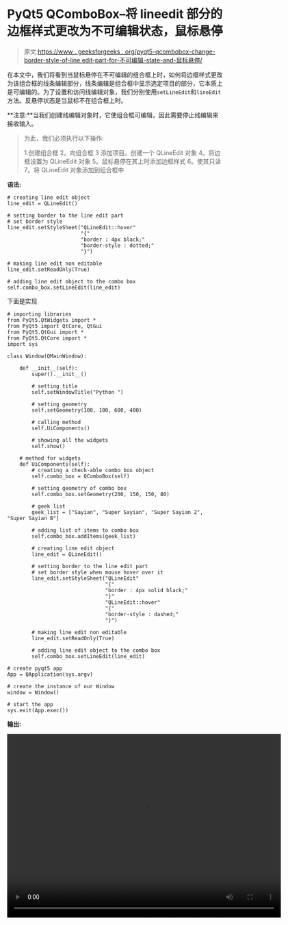 # PyQt5 QComboBox–将 lineedit 部分的边框样式更改为不可编辑状态，鼠标悬停

> 原文:[https://www . geeksforgeeks . org/pyqt5-qcombobox-change-border-style-of-line edit-part-for-不可编辑-state-and-鼠标悬停/](https://www.geeksforgeeks.org/pyqt5-qcombobox-change-border-style-of-lineedit-part-for-non-editable-state-and-mouse-hover/)

在本文中，我们将看到当鼠标悬停在不可编辑的组合框上时，如何将边框样式更改为该组合框的线条编辑部分，线条编辑是组合框中显示选定项目的部分，它本质上是可编辑的。为了设置和访问线编辑对象，我们分别使用`setLineEdit`和`lineEdit`方法。反悬停状态是当鼠标不在组合框上时。

**注意:**当我们创建线编辑对象时，它使组合框可编辑，因此需要停止线编辑来接收输入。

> 为此，我们必须执行以下操作:
> 
> 1.创建组合框
> 2。向组合框
> 3 添加项目。创建一个 QLineEdit 对象
> 4。将边框设置为 QLineEdit 对象
> 5。鼠标悬停在其上时添加边框样式
> 6。使其只读
> 7。将 QLineEdit 对象添加到组合框中

**语法:**

```
# creating line edit object
line_edit = QLineEdit()

# setting border to the line edit part
# set border style
line_edit.setStyleSheet("QLineEdit::hover"
                        "{"
                        "border : 4px black;"
                        "border-style : dotted;"
                        "}")

# making line edit non editable
line_edit.setReadOnly(True)

# adding line edit object to the combo box
self.combo_box.setLineEdit(line_edit)

```

下面是实现

```
# importing libraries
from PyQt5.QtWidgets import * 
from PyQt5 import QtCore, QtGui
from PyQt5.QtGui import * 
from PyQt5.QtCore import * 
import sys

class Window(QMainWindow):

    def __init__(self):
        super().__init__()

        # setting title
        self.setWindowTitle("Python ")

        # setting geometry
        self.setGeometry(100, 100, 600, 400)

        # calling method
        self.UiComponents()

        # showing all the widgets
        self.show()

    # method for widgets
    def UiComponents(self):
        # creating a check-able combo box object
        self.combo_box = QComboBox(self)

        # setting geometry of combo box
        self.combo_box.setGeometry(200, 150, 150, 80)

        # geek list
        geek_list = ["Sayian", "Super Sayian", "Super Sayian 2", "Super Sayian B"]

        # adding list of items to combo box
        self.combo_box.addItems(geek_list)

        # creating line edit object
        line_edit = QLineEdit()

        # setting border to the line edit part
        # set border style when mouse hover over it 
        line_edit.setStyleSheet("QLineEdit"
                                "{"
                                "border : 4px solid black;"
                                "}"
                                "QLineEdit::hover"
                                "{"
                                "border-style : dashed;"
                                "}")

        # making line edit non editable
        line_edit.setReadOnly(True)

        # adding line edit object to the combo box
        self.combo_box.setLineEdit(line_edit)

# create pyqt5 app
App = QApplication(sys.argv)

# create the instance of our Window
window = Window()

# start the app
sys.exit(App.exec())
```

**输出:**

<video class="wp-video-shortcode" id="video-411151-1" width="640" height="428" preload="metadata" controls=""><source type="video/mp4" src="https://media.geeksforgeeks.org/wp-content/uploads/20200512041952/Python-12-05-2020-04_19_34.mp4?_=1">[https://media.geeksforgeeks.org/wp-content/uploads/20200512041952/Python-12-05-2020-04_19_34.mp4](https://media.geeksforgeeks.org/wp-content/uploads/20200512041952/Python-12-05-2020-04_19_34.mp4)</video>